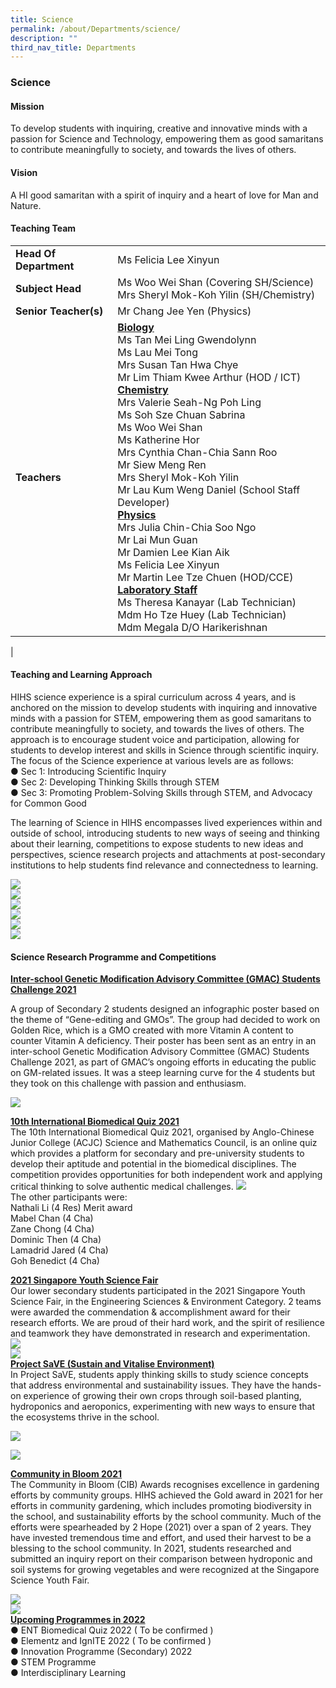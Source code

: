 ```yaml
---
title: Science
permalink: /about/Departments/science/
description: ""
third_nav_title: Departments
---
```

### **Science**

#### **Mission**<br>
To develop students with inquiring, creative and innovative minds with a passion for Science and Technology, empowering them as good samaritans to contribute meaningfully to society, and towards the lives of others.
#### **Vision**<br>
A HI good samaritan with a spirit of inquiry and a heart of love for Man and Nature.


#### **Teaching Team**
|  |  |
|---|---|
| **Head Of Department** | Ms Felicia Lee Xinyun |
|**Subject Head** | Ms Woo Wei Shan (Covering SH/Science) <br>Mrs Sheryl Mok-Koh Yilin (SH/Chemistry) |
|**Senior Teacher(s)** | Mr Chang Jee Yen (Physics)
| **Teachers** | <u>**Biology**</u><br>Ms Tan Mei Ling Gwendolynn<br>Ms Lau Mei Tong<br>Mrs Susan Tan Hwa Chye<br>Mr Lim Thiam Kwee Arthur (HOD / ICT)<br><u>**Chemistry**</u><br>Mrs Valerie Seah-Ng Poh Ling<br>Ms Soh Sze Chuan Sabrina<br>Ms Woo Wei Shan<br>Ms Katherine Hor<br>Mrs Cynthia Chan-Chia Sann Roo<br>Mr Siew Meng Ren<br>Mrs Sheryl Mok-Koh Yilin<br>Mr Lau Kum Weng Daniel (School Staff Developer)<br><u>**Physics**</u><br>Mrs Julia Chin-Chia Soo Ngo<br>Mr Lai Mun Guan<br>Mr Damien Lee Kian Aik<br>Ms Felicia Lee Xinyun<br>Mr Martin Lee Tze Chuen (HOD/CCE)<br><u>**Laboratory Staff**</u><br>Ms Theresa Kanayar (Lab Technician)<br> Mdm Ho Tze Huey (Lab Technician) <br>Mdm Megala D/O Harikerishnan | 
|
#### **Teaching and Learning Approach**
HIHS science experience is a spiral curriculum across 4 years, and is anchored on the mission to develop students with inquiring and innovative minds with a passion for STEM, empowering them as good samaritans to contribute meaningfully to society, and towards the lives of others. The approach is to encourage student voice and participation, allowing for students to develop interest and skills in Science through scientific inquiry. The focus of the Science experience at various levels are as follows:<br>
●	Sec 1: Introducing Scientific Inquiry<br>
●	Sec 2: Developing Thinking Skills through STEM<br>
●	Sec 3: Promoting Problem-Solving Skills through STEM, and Advocacy for Common Good

The learning of Science in HIHS encompasses lived experiences within and outside of school, introducing students to new ways of seeing and thinking about their learning, competitions to expose students to new ideas and perspectives, science research projects and attachments at post-secondary institutions to help students find relevance and connectedness to learning.

![](/images/Science%20Department/Students%20Engaging%20in%20scientific%20inquiry.png)<br>
![](/images/Science%20Department/Students%20Make%20Their%20Thinking%20Visible.png)<br>
![](/images/Science%20Department/Sec%202%20Students%20Reseaching%20collaboratively%20on%20Solar%20energy.png)<br>
![](/images/Science%20Department/Devices%20raised%20to%20capture%20interesting%20points.png)<br>
![](/images/Science%20Department/Sec%201%20Students%20prototyping%20a%20water%20filtration.png)<br>
![](/images/Science%20Department/Students%20Embarked%20on%20the%20task%20to%20evaluate%20the%20efficacy.png)<br>

#### **Science Research Programme and Competitions**
<u>**Inter-school Genetic Modification Advisory Committee (GMAC) Students Challenge 2021**</u><br>

A group of Secondary 2 students designed an infographic poster based on the theme of
“Gene-editing and GMOs”. The group had decided to work on Golden Rice, which is a GMO created
with more Vitamin A content to counter Vitamin A deficiency. Their poster has been sent as an
entry in an inter-school Genetic Modification Advisory Committee (GMAC) Students Challenge
2021, as part of GMAC’s ongoing efforts in educating the public on GM-related issues. It was a steep
learning curve for the 4 students but they took on this challenge with passion and enthusiasm.<br>

![](/images/Science%20Department/7%20Arthur,%20Samuel,yu%20en.png)

<u>**10th International Biomedical Quiz 2021**</u><br>
The 10th International Biomedical Quiz 2021, organised by Anglo-Chinese Junior College (ACJC)
Science and Mathematics Council, is an online quiz which provides a platform for secondary and
pre-university students to develop their aptitude and potential in the biomedical disciplines. The
competition provides opportunities for both independent work and applying critical thinking to
solve authentic medical challenges.
![](/images/Science%20Department/8%20Low%20Xin,%20ng%20yong%20Jun.png)<br>
The other participants were:<br>
Nathali Li (4 Res) Merit award<br>
Mabel Chan (4 Cha)<br>
Zane Chong (4 Cha)<br>
Dominic Then (4 Cha)<br>
Lamadrid Jared (4 Cha)<br>
Goh Benedict (4 Cha)

<u>**2021 Singapore Youth Science Fair**</u><br>
Our lower secondary students participated in the 2021 Singapore Youth Science Fair, in the
Engineering Sciences & Environment Category. 2 teams were awarded the commendation &
accomplishment award for their research efforts. We are proud of their hard work, and the spirit
of resilience and teamwork they have demonstrated in research and experimentation.<br>
![](/images/Science%20Department/9%20youth%20science%20fair.png)<br>
![](/images/Science%20Department/10%20youth%20science%20fair.png)<br>
<u>**Project SaVE (Sustain and Vitalise Environment)**</u><br>
In Project SaVE, students apply thinking skills to study science concepts that address environmental
and sustainability issues. They have the hands-on experience of growing their own crops through
soil-based planting, hydroponics and aeroponics, experimenting with new ways to ensure that the
ecosystems thrive in the school.<br>

![](/images/Science%20Department/11.png)

![](/images/Science%20Department/12.png)

<u>**Community in Bloom 2021**</u><br>
The Community in Bloom (CIB) Awards recognises excellence in gardening efforts by community
groups. HIHS achieved the Gold award in 2021 for her efforts in community gardening, which
includes promoting biodiversity in the school, and sustainability efforts by the school community.
Much of the efforts were spearheaded by 2 Hope (2021) over a span of 2 years. They have invested
tremendous time and effort, and used their harvest to be a blessing to the school community. In
2021, students researched and submitted an inquiry report on their comparison between
hydroponic and soil systems for growing vegetables and were recognized at the Singapore Science
Youth Fair.<br>

![](/images/Science%20Department/13.png)<br>
![](/images/Science%20Department/14.png)<br>
<u>**Upcoming Programmes in 2022**</u><br>
● ENT Biomedical Quiz 2022 ( To be confirmed )<br>
● Elementz and IgnITE 2022 ( To be confirmed )<br>
● Innovation Programme (Secondary) 2022<br>
● STEM Programme<br>
● Interdisciplinary Learning